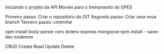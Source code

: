 Iniciando o projeto da API Movies para o treinamento do GPES

Primeiro passo: Criar o repositório do GIT
Segundo passo: Criar uma nova branch
Terceiro passo: commitar

npm install body-parser cors dotenv express mongoose
npm install --save-dev nodemon

CRUD
Create
Read
Update
Delete